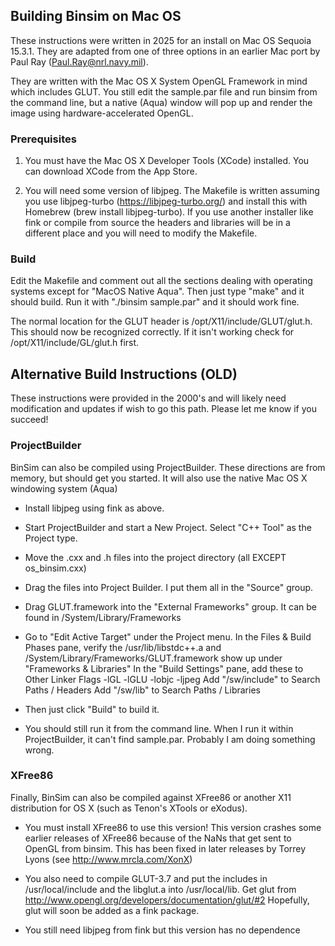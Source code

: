 ## Building Binsim on Mac OS

These instructions were written in 2025 for an install on Mac OS Sequoia 15.3.1. 
They are adapted from one of three options in an earlier Mac port by Paul Ray 
(Paul.Ray@nrl.navy.mil).

They are written with the Mac OS X System OpenGL Framework in mind which includes 
GLUT. You still edit the sample.par file and run binsim from the command line, 
but a native (Aqua) window will pop up and render the image using hardware-accelerated 
OpenGL.

### Prerequisites

1. You must have the Mac OS X Developer Tools (XCode) installed. You can download XCode
   from the App Store.

2. You will need some version of libjpeg. The Makefile is written assuming you use libjpeg-turbo 
(https://libjpeg-turbo.org/) and install this with Homebrew
(brew install libjpeg-turbo). If you use another installer like fink or compile from source
the headers and libraries will be in a different place and you will need to modify the 
Makefile.

### Build

Edit the Makefile and comment out all the sections dealing with operating systems except for
"MacOS Native Aqua". Then just type "make" and it should build. Run it with 
"./binsim sample.par" and it should work fine.

The normal location for the GLUT header is /opt/X11/include/GLUT/glut.h. This should now be
recognized correctly. If it isn't working check for /opt/X11/include/GL/glut.h first.

## Alternative Build Instructions (OLD)

These instructions were provided in the 2000's and will likely need modification and updates if
wish to go this path. Please let me know if you succeed!

### ProjectBuilder

BinSim can also be compiled using ProjectBuilder.  These directions
are from memory, but should get you started.  It will also use the
native Mac OS X windowing system (Aqua)

* Install libjpeg using fink as above.

* Start ProjectBuilder and start a New Project.  Select "C++
Tool" as the Project type.

* Move the .cxx and .h files into the project directory (all EXCEPT
os_binsim.cxx)

* Drag the files into Project Builder.  I put them all in the "Source"
group.

* Drag GLUT.framework into the "External Frameworks" group.  It can be
found in /System/Library/Frameworks

* Go to "Edit Active Target" under the Project menu.
In the Files & Build Phases pane, verify the /usr/lib/libstdc++.a and
/System/Library/Frameworks/GLUT.framework show up under "Frameworks &
Libraries" 
In the "Build Settings" pane, add these to Other Linker Flags
-lGL -lGLU -lobjc -ljpeg
Add "/sw/include" to Search Paths / Headers
Add "/sw/lib" to Search Paths / Libraries

* Then just click "Build" to build it.

* You should still run it from the command line.  When I run it
within ProjectBuilder, it can't find sample.par.  Probably I am doing
something wrong.

### XFree86

Finally, BinSim can also be compiled against XFree86 or another X11
distribution for OS X (such as Tenon's XTools or eXodus).

* You must install XFree86 to use this version!
  This version crashes some earlier releases of XFree86 because of the 
  NaNs that get sent to OpenGL from binsim.  This has been fixed in
  later releases by Torrey Lyons (see http://www.mrcla.com/XonX)

* You also need to compile GLUT-3.7 and put the includes in /usr/local/include
and the libglut.a into /usr/local/lib. Get glut from
http://www.opengl.org/developers/documentation/glut/#2
Hopefully, glut will soon be added as a fink package.

* You still need libjpeg from fink but this version has no dependence


